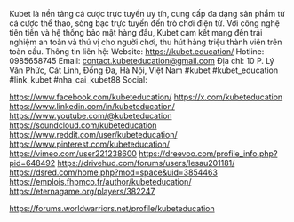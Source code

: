 
Kubet là nền tảng cá cược trực tuyến uy tín, cung cấp đa dạng sản phẩm từ cá cược thể thao, sòng bạc trực tuyến đến trò chơi điện tử. Với công nghệ tiên tiến và hệ thống bảo mật hàng đầu, Kubet cam kết mang đến trải nghiệm an toàn và thú vị cho người chơi, thu hút hàng triệu thành viên trên toàn cầu.
Thông tin liên hệ: 
Website:  https://kubet.education/
Hotline: 0985658745
Email: contact.kubeteducation@gmail.com
Địa chỉ: 10 P. Lý Văn Phức, Cát Linh, Đống Đa, Hà Nội, Việt Nam
#kubet #kubet_education #link_kubet #nha_cai_kubet88
Social:

https://www.facebook.com/kubeteducation/
https://x.com/kubeteducation
https://www.linkedin.com/in/kubeteducation/
https://www.youtube.com/@kubeteducation
https://soundcloud.com/kubeteducation
https://www.reddit.com/user/kubeteducation/
https://www.pinterest.com/kubeteducation/
https://vimeo.com/user221238600
https://dreevoo.com/profile_info.php?pid=648492
https://drivehud.com/forums/users/lesau201181/
https://dsred.com/home.php?mod=space&uid=3854463
https://emplois.fhpmco.fr/author/kubeteducation/
https://eternagame.org/players/382247

https://forums.worldwarriors.net/profile/kubeteducation

